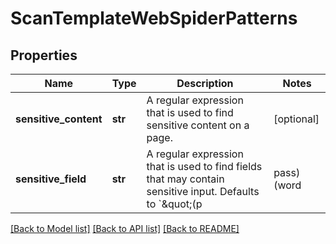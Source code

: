 # ScanTemplateWebSpiderPatterns

## Properties
Name | Type | Description | Notes
------------ | ------------- | ------------- | -------------
**sensitive_content** | **str** | A regular expression that is used to find sensitive content on a page. | [optional] 
**sensitive_field** | **str** | A regular expression that is used to find fields that may contain sensitive input. Defaults to &#x60;\&quot;(p|pass)(word|phrase|wd|code)\&quot;&#x60;. | [optional] 

[[Back to Model list]](../README.md#documentation-for-models) [[Back to API list]](../README.md#documentation-for-api-endpoints) [[Back to README]](../README.md)


